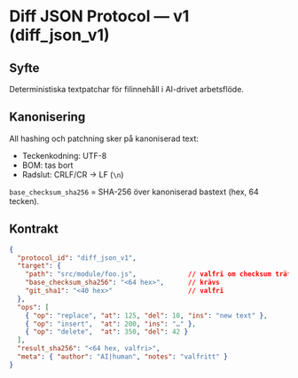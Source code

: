 # Diff JSON Protocol — v1 (diff_json_v1)

## Syfte
Deterministiska textpatchar för filinnehåll i AI-drivet arbetsflöde.

## Kanonisering
All hashing och patchning sker på kanoniserad text:
- Teckenkodning: UTF-8
- BOM: tas bort
- Radslut: CRLF/CR → LF (`\n`)

`base_checksum_sha256` = SHA-256 över kanoniserad bastext (hex, 64 tecken).

## Kontrakt
```json
{
  "protocol_id": "diff_json_v1",
  "target": {
    "path": "src/module/foo.js",             // valfri om checksum träffar annan fil
    "base_checksum_sha256": "<64 hex>",      // krävs
    "git_sha1": "<40 hex>"                   // valfri
  },
  "ops": [
    { "op": "replace", "at": 125, "del": 10, "ins": "new text" },
    { "op": "insert",  "at": 200, "ins": "…" },
    { "op": "delete",  "at": 350, "del": 42 }
  ],
  "result_sha256": "<64 hex, valfri>",
  "meta": { "author": "AI|human", "notes": "valfritt" }
}
